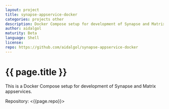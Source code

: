 ```yaml
---
layout: project
title: synapse-appservice-docker
categories: projects other
description: Docker Compose setup for development of Synapse and Matrix appservices
author: aidalgol
maturity: Beta
language: Shell
license: 
repo: https://github.com/aidalgol/synapse-appservice-docker
---
```


# {{ page.title }}
This is a Docker Compose setup for development of Synapse and Matrix appservices.

Repository: <{{page.repo}}>

